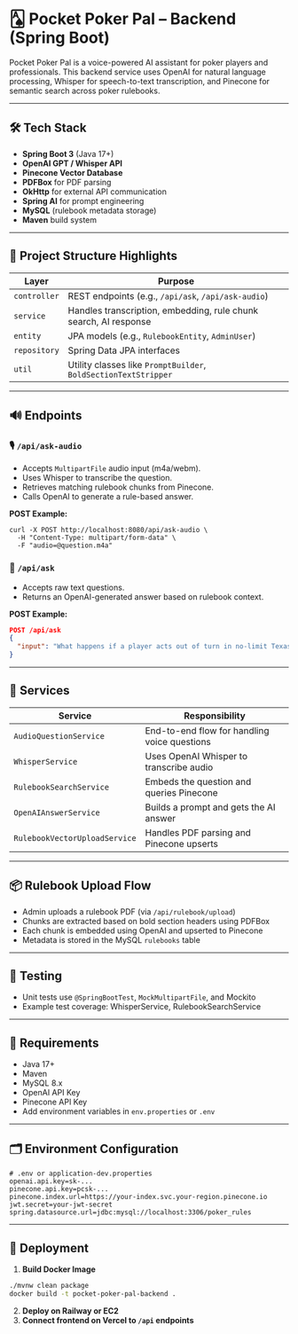 # 🂡 Pocket Poker Pal – Backend (Spring Boot)

Pocket Poker Pal is a voice-powered AI assistant for poker players and professionals. This backend service uses OpenAI for natural language processing, Whisper for speech-to-text transcription, and Pinecone for semantic search across poker rulebooks.

---

## 🛠️ Tech Stack

- **Spring Boot 3** (Java 17+)
- **OpenAI GPT / Whisper API**
- **Pinecone Vector Database**
- **PDFBox** for PDF parsing
- **OkHttp** for external API communication
- **Spring AI** for prompt engineering
- **MySQL** (rulebook metadata storage)
- **Maven** build system

---

## 📁 Project Structure Highlights

| Layer | Purpose |
|-------|---------|
| `controller` | REST endpoints (e.g., `/api/ask`, `/api/ask-audio`) |
| `service` | Handles transcription, embedding, rule chunk search, AI response |
| `entity` | JPA models (e.g., `RulebookEntity`, `AdminUser`) |
| `repository` | Spring Data JPA interfaces |
| `util` | Utility classes like `PromptBuilder`, `BoldSectionTextStripper` |

---

## 🔊 Endpoints

### 🎙 `/api/ask-audio`

- Accepts `MultipartFile` audio input (m4a/webm).
- Uses Whisper to transcribe the question.
- Retrieves matching rulebook chunks from Pinecone.
- Calls OpenAI to generate a rule-based answer.

**POST Example:**

```
curl -X POST http://localhost:8080/api/ask-audio \
  -H "Content-Type: multipart/form-data" \
  -F "audio=@question.m4a"
```

### 💬 `/api/ask`

- Accepts raw text questions.
- Returns an OpenAI-generated answer based on rulebook context.

**POST Example:**

```json
POST /api/ask
{
  "input": "What happens if a player acts out of turn in no-limit Texas Hold'em?"
}
```

---

## 🤖 Services

| Service | Responsibility |
|---------|----------------|
| `AudioQuestionService` | End-to-end flow for handling voice questions |
| `WhisperService` | Uses OpenAI Whisper to transcribe audio |
| `RulebookSearchService` | Embeds the question and queries Pinecone |
| `OpenAIAnswerService` | Builds a prompt and gets the AI answer |
| `RulebookVectorUploadService` | Handles PDF parsing and Pinecone upserts |

---

## 📦 Rulebook Upload Flow

- Admin uploads a rulebook PDF (via `/api/rulebook/upload`)
- Chunks are extracted based on bold section headers using PDFBox
- Each chunk is embedded using OpenAI and upserted to Pinecone
- Metadata is stored in the MySQL `rulebooks` table

---

## 🧪 Testing

- Unit tests use `@SpringBootTest`, `MockMultipartFile`, and Mockito
- Example test coverage: WhisperService, RulebookSearchService

---

## 🧱 Requirements

- Java 17+
- Maven
- MySQL 8.x
- OpenAI API Key
- Pinecone API Key
- Add environment variables in `env.properties` or `.env`

---

## 🗂 Environment Configuration

```properties
# .env or application-dev.properties
openai.api.key=sk-...
pinecone.api.key=pcsk-...
pinecone.index.url=https://your-index.svc.your-region.pinecone.io
jwt.secret=your-jwt-secret
spring.datasource.url=jdbc:mysql://localhost:3306/poker_rules
```

---

## 🚀 Deployment

1. **Build Docker Image**

```bash
./mvnw clean package
docker build -t pocket-poker-pal-backend .
```

2. **Deploy on Railway or EC2**
3. **Connect frontend on Vercel to `/api` endpoints**
